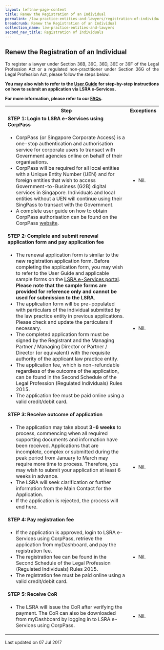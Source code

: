 ```yaml
---
layout: leftnav-page-content
title: Renew the Registration of an Individual
permalink: /law-practice-entities-and-lawyers/registration-of-individuals/renew-the-registration-of-an-individual/
breadcrumb: Renew the Registration of an Individual
collection_name: law-practice-entities-and-lawyers
second_nav_title: Registration of Individuals
---
```


<style>
table tr td ul li {font-size: 1rem;}
</style>

Renew the Registration of an Individual
---

<p style="text-align: justify">To register a lawyer under Section 36B, 36C, 36D, 36E or 36F of the Legal Profession Act or a regulated non-practitioner under Section 36G of the Legal Profession Act, please follow the steps below.</p>

<p style="text-align: justify"><b>You may also wish to refer to the <a href="https://www.mlaw.gov.sg/eservices/lsra/lsra-home/" target="_blank">User Guide</a> for step-by-step instructions on how to submit an application via LSRA e-Services.</b></p>

<p style="text-align: justify"><b>For more information, please refer to our <a href="https://va.ecitizen.gov.sg/cfp/customerpages/mlaw/explorefaq.aspx" target="_blank">FAQs</a>.</b></p>

<table>
  <tr>
    <th>
      <b>Step</b>
    </th>
    <th>
      <b>Exceptions</b>
    </th>
  </tr>
  <tr>
    <td>
      <b>STEP 1: Login to LSRA e-Services using CorpPass</b>
    </td>
    <td></td>
  </tr>
  <tr>
    <td>
      <ul>
        <li>CorpPass (or Singapore Corporate Access) is a one-stop authentication and authorisation service for corporate users to transact with Government agencies online on behalf of their organisations.</li>
        <li>CorpPass will be required for all local entities with a Unique Entity Number (UEN) and for foreign entities that wish to access Government-to-Business (G2B) digital services in Singapore. Individuals and local entities without a UEN will continue using their SingPass to transact with the Government.</li>
        <li>A complete user guide on how to obtain CorpPass authorisation can be found on the CorpPass <a href="https://www.corppass.gov.sg/corppass/common/userguides">website</a>.</li>
      </ul>
    </td>
    <td>
      <ul>
        <li>Nil.</li>
      </ul>
    </td>
  </tr>
  <tr>
    <td>
      <b>STEP 2: Complete and submit renewal application form and pay application fee</b>
    </td>
    <td></td>
  </tr>
  <tr>
    <td>
      <ul>
        <li>The renewal application form is similar to the new registration application form. Before completing the application form, you may wish to refer to the User Guide and applicable sample forms on the <a href="https://www.mlaw.gov.sg/eservices/lsra/lsra-home/" target="_blank">LSRA e-Services portal</a>. <b>Please note that the sample forms are provided for reference only and cannot be used for submission to the LSRA</b>.</li>
        <li>The application form will be pre-populated with particulars of the individual submitted by the law practice entity in previous applications. Please check and update the particulars if necessary.</li>
        <li>The completed application form must be signed by the Registrant and the Managing Partner / Managing Director or Partner / Director (or equivalent) with the requisite authority of the applicant law practice entity.</li>
        <li>The application fee, which is non-refundable regardless of the outcome of the application, can be found in the Second Schedule of the Legal Profession (Regulated Individuals) Rules 2015.</li>
        <li>The application fee must be paid online using a valid credit/debit card.</li>
      </ul>
    </td>
    <td>
      <ul>
        <li>Nil.</li>
      </ul>
    </td>
  </tr>
  <tr>
    <td>
      <b>STEP 3: Receive outcome of application</b>
    </td>
    <td></td>
  </tr>
  <tr>
    <td>
      <ul>
        <li>The application may take about <b>3-6 weeks</b> to process, commencing when all required supporting documents and information have been received. Applications that are incomplete, complex or submitted during the peak period from January to March may require more time to process. Therefore, you may wish to submit your application at least 6 weeks in advance.</li>
        <li>The LSRA will seek clarification or further information from the Main Contact for the Application.</li>
        <li>If the application is rejected, the process will end here.</li>
      </ul>
    </td>
    <td>
      <ul>
        <li>Nil.</li>
      </ul>
    </td>
  </tr>
  <tr>
    <td>
      <b>STEP 4: Pay registration fee</b>
    </td>
    <td></td>
  </tr>
  <tr>
    <td>
      <ul>
        <li>If the application is approved, login to LSRA e-Services using CorpPass, retrieve the application from myDashboard, and pay the registration fee.</li>
        <li>The registration fee can be found in the Second Schedule of the Legal Profession (Regulated Individuals) Rules 2015.</li>
        <li>The registration fee must be paid online using a valid credit/debit card.</li>
      </ul>
    </td>
    <td>
      <ul>
        <li>Nil.</li>
      </ul>
    </td>
  </tr>
  <tr>
    <td>
      <b>STEP 5: Receive CoR</b>
    </td>
    <td></td>
  </tr>
  <tr>
    <td>
      <ul>
        <li>The LSRA will issue the CoR after verifying the payment. The CoR can also be downloaded from myDashboard by logging in to LSRA e-Services using CorpPass.</li>
      </ul>
    </td>
    <td>
      <ul>
        <li>Nil.</li>
      </ul>
    </td>
  </tr>
</table>


<p class="right-side-updated">Last updated on 07 Jul 2017</p> 
